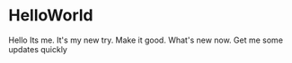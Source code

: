 # HelloWorld
Hello Its me.
It's my new try.
Make it good.
What's new now.
Get me some updates quickly
